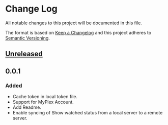 # Change Log
All notable changes to this project will be documented in this file.

The format is based on [Keep a Changelog](http://keepachangelog.com/)
and this project adheres to [Semantic Versioning](http://semver.org/).

## [Unreleased]

## 0.0.1
### Added
- Cache token in local token file.
- Support for MyPlex Account.
- Add Readme.
- Enable syncing of Show watched status from a local server to a remote server.

[Unreleased]: https://github.com/danstis/Plex-Sync/compare/0.0.1...HEAD
